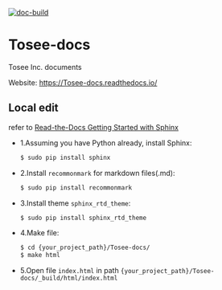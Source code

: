 [![doc-build](https://img.shields.io/readthedocs/Tosee-docs)](https://readthedocs.org/projects/Tosee-docs/builds/)

# Tosee-docs
Tosee Inc. documents

<!-- TODO: fixthis -->
Website: https://Tosee-docs.readthedocs.io/

## Local edit

refer to [Read-the-Docs Getting Started with Sphinx](https://read-the-docs.readthedocs.io/en/latest/intro/getting-started-with-sphinx.html#)

- 1.Assuming you have Python already, install Sphinx:

    ```bash
    $ sudo pip install sphinx
    ```

- 2.Install `recommonmark` for markdown files(.md):

    ```bash
    $ sudo pip install recommonmark
    ```

- 3.Install theme `sphinx_rtd_theme`:
    ```bash
    $ sudo pip install sphinx_rtd_theme
    ```

- 4.Make file:

    ```bash
    $ cd {your_project_path}/Tosee-docs/
    $ make html
    ```

- 5.Open file `index.html` in path `{your_project_path}/Tosee-docs/_build/html/index.html`
